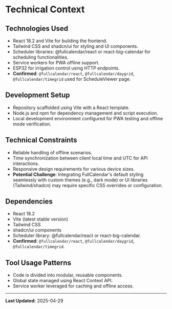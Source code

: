 # Technical Context

## Technologies Used
- React 18.2 and Vite for building the frontend.
- Tailwind CSS and shadcn/ui for styling and UI components.
- Scheduler libraries: @fullcalendar/react or react-big-calendar for scheduling functionalities.
- Service workers for PWA offline support.
- ESP32 for irrigation control using HTTP endpoints.
- **Confirmed**: `@fullcalendar/react`, `@fullcalendar/daygrid`, `@fullcalendar/timegrid` used for ScheduleViewer page.

## Development Setup
- Repository scaffolded using Vite with a React template.
- Node.js and npm for dependency management and script execution.
- Local development environment configured for PWA testing and offline mode verification.

## Technical Constraints
- Reliable handling of offline scenarios.
- Time synchronization between client local time and UTC for API interactions.
- Responsive design requirements for various device sizes.
- **Potential Challenge**: Integrating FullCalendar's default styling seamlessly with custom themes (e.g., dark mode) or UI libraries (Tailwind/shadcn) may require specific CSS overrides or configuration.

## Dependencies
- React 18.2
- Vite (latest stable version)
- Tailwind CSS
- shadcn/ui components
- Scheduler library: @fullcalendar/react or react-big-calendar.
- **Confirmed**: `@fullcalendar/react`, `@fullcalendar/daygrid`, `@fullcalendar/timegrid`.

## Tool Usage Patterns
- Code is divided into modular, reusable components.
- Global state managed using React Context API.
- Service worker leveraged for caching and offline access.

--- 

**Last Updated:** 2025-04-29
